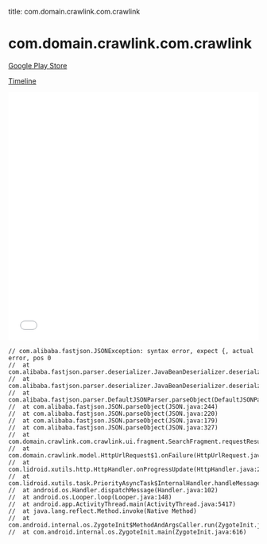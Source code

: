 title: com.domain.crawlink.com.crawlink

# com.domain.crawlink.com.crawlink

[Google Play Store](https://play.google.com/store/apps/details?id=com.domain.crawlink.com.crawlink)

[Timeline](./vis-timeline.html)

<iframe src="./vis-timeline.html" width="100%" height="500px" style="border:none;"></iframe>

```
// com.alibaba.fastjson.JSONException: syntax error, expect {, actual error, pos 0
// 	at com.alibaba.fastjson.parser.deserializer.JavaBeanDeserializer.deserialze(JavaBeanDeserializer.java:212)
// 	at com.alibaba.fastjson.parser.deserializer.JavaBeanDeserializer.deserialze(JavaBeanDeserializer.java:119)
// 	at com.alibaba.fastjson.parser.DefaultJSONParser.parseObject(DefaultJSONParser.java:514)
// 	at com.alibaba.fastjson.JSON.parseObject(JSON.java:244)
// 	at com.alibaba.fastjson.JSON.parseObject(JSON.java:220)
// 	at com.alibaba.fastjson.JSON.parseObject(JSON.java:179)
// 	at com.alibaba.fastjson.JSON.parseObject(JSON.java:327)
// 	at com.domain.crawlink.com.crawlink.ui.fragment.SearchFragment.requestResult(SearchFragment.java:147)
// 	at com.domain.crawlink.model.HttpUrlRequest$1.onFailure(HttpUrlRequest.java:65)
// 	at com.lidroid.xutils.http.HttpHandler.onProgressUpdate(HttpHandler.java:213)
// 	at com.lidroid.xutils.task.PriorityAsyncTask$InternalHandler.handleMessage(PriorityAsyncTask.java:385)
// 	at android.os.Handler.dispatchMessage(Handler.java:102)
// 	at android.os.Looper.loop(Looper.java:148)
// 	at android.app.ActivityThread.main(ActivityThread.java:5417)
// 	at java.lang.reflect.Method.invoke(Native Method)
// 	at com.android.internal.os.ZygoteInit$MethodAndArgsCaller.run(ZygoteInit.java:726)
// 	at com.android.internal.os.ZygoteInit.main(ZygoteInit.java:616)

```



